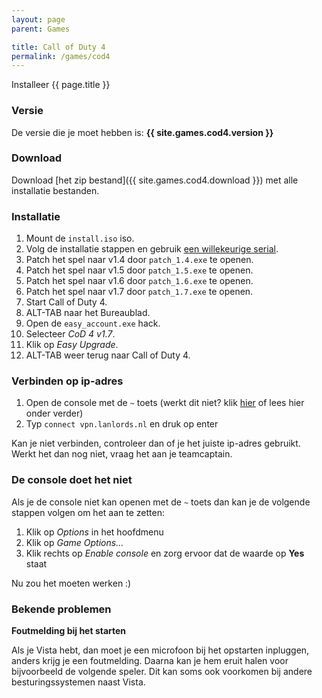 ```yaml
---
layout: page
parent: Games

title: Call of Duty 4
permalink: /games/cod4
---
```


Installeer {{ page.title }}

### Versie

De versie die je moet hebben is: **{{ site.games.cod4.version }}**

### Download

Download [het zip bestand]({{ site.games.cod4.download }}) met alle installatie bestanden.

### Installatie

1. Mount de `install.iso` iso.
2. Volg de installatie stappen en gebruik [een willekeurige serial](https://www.serials.ws/?chto=Call+of+Duty+4).
3. Patch het spel naar v1.4 door `patch_1.4.exe` te openen.
4. Patch het spel naar v1.5 door `patch_1.5.exe` te openen.
5. Patch het spel naar v1.6 door `patch_1.6.exe` te openen.
6. Patch het spel naar v1.7 door `patch_1.7.exe` te openen.
7. Start Call of Duty 4.
8. ALT-TAB naar het Bureaublad.
9. Open de `easy_account.exe` hack.
10. Selecteer *CoD 4 v1.7*.
10. Klik op *Easy Upgrade*.
11. ALT-TAB weer terug naar Call of Duty 4.

### Verbinden op ip-adres

1. Open de console met de `~` toets (werkt dit niet? klik [hier](#de-console-doet-het-niet) of lees hier onder verder)
2. Typ `connect vpn.lanlords.nl` en druk op enter

Kan je niet verbinden, controleer dan of je het juiste ip-adres gebruikt. Werkt
het dan nog niet, vraag het aan je teamcaptain.

### De console doet het niet

Als je de console niet kan openen met de `~` toets dan kan je de volgende stappen volgen om het aan te zetten:

1. Klik op *Options* in het hoofdmenu
2. Klik op *Game Options...*
3. Klik rechts op *Enable console* en zorg ervoor dat de waarde op **Yes** staat

Nu zou het moeten werken :)

### Bekende problemen

**Foutmelding bij het starten**

Als je Vista  hebt, dan moet je een microfoon bij het opstarten inpluggen, anders krijg je een foutmelding.
Daarna kan je hem eruit halen voor bijvoorbeeld de volgende speler. Dit kan soms ook voorkomen bij andere
besturingssystemen naast Vista.
